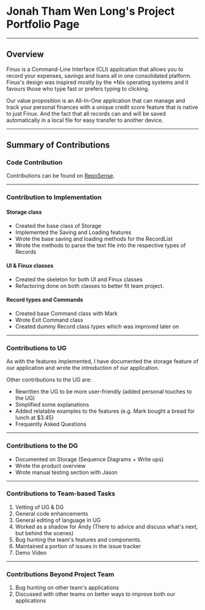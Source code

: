 # Jonah Tham Wen Long's Project Portfolio Page

---

## Overview
Finux is a Command-Line Interface (CLI) application that allows you to record your expenses, savings and loans all 
in one consolidated platform. Finux's design was inspired mostly by the *Nix operating systems and it favours those
who type fast or prefers typing to clicking.

Our value proposition is an All-In-One application that can manage and track your personal finances with a unique
credit score feature that is native to just Finux. And the fact that all records can and will be saved automatically in
a local file for easy transfer to another device.

---

## Summary of Contributions

### Code Contribution

Contributions can be found on [RepoSense](https://nus-cs2113-ay2021s2.github.io/tp-dashboard/?search=&sort=groupTitle&sortWithin=title&since=&timeframe=commit&mergegroup=&groupSelect=groupByRepos&breakdown=false&tabOpen=true&tabType=authorship&tabAuthor=jonahtwl&tabRepo=AY2021S2-CS2113T-W09-1%2Ftp%5Bmaster%5D&authorshipIsMergeGroup=false&authorshipFileTypes=docs~functional-code~test-code).

---

### Contribution to Implementation

#### Storage class
* Created the base class of Storage
* Implemented the Saving and Loading features
* Wrote the base saving and loading methods for the RecordList
* Wrote the methods to parse the text file into the respective types of Records

#### UI & Finux classes
* Created the skeleton for both UI and Finux classes
* Refactoring done on both classes to better fit team project.

#### Record types and Commands
* Created base Command class with Mark
* Wrote Exit Command class
* Created dummy Record class types which was improved later on

---

### Contributions to UG
As with the features implemented, I have documented the storage feature of our application and wrote the introduction
of our application.

Other contributions to the UG are:
* Rewritten the UG to be more user-friendly (added personal touches to the UG) 
* Simplified some explanations
* Added relatable examples to the features (e.g. Mark bought a bread for lunch at $3.45)
* Frequently Asked Questions

---

### Contributions to the DG
* Documented on Storage (Sequence Diagrams + Write ups)
* Wrote the product overview
* Wrote manual testing section with Jason

---

### Contributions to Team-based Tasks

1. Vetting of UG & DG
1. General code enhancements
1. General editing of language in UG
1. Worked as a shadow for Andy (There to advice and discuss what's next, but behind the scenes) 
1. Bug hunting the team's features and components.
1. Maintained a portion of issues in the issue tracker
1. Demo Video

---

### Contributions Beyond Project Team

1. Bug hunting on other team's applications
1. Discussed with other teams on better ways to improve both our applications
